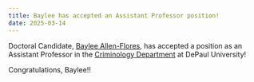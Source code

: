 ```yaml
---
title: Baylee has accepted an Assistant Professor position!
date: 2025-03-14
---
```


Doctoral Candidate, [Baylee Allen-Flores](https://arcorrectionslab.org/author/baylee-allen-flores/), has accepted a position as an Assistant Professor in the [Criminology Department](https://las.depaul.edu/academics/criminology/about/Pages/default.aspx) at DePaul University!

Congratulations, Baylee!!

<!--more-->
